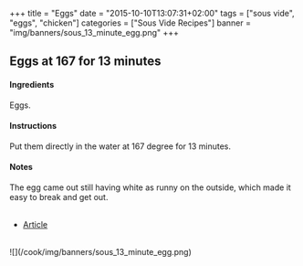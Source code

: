 +++
title = "Eggs"
date = "2015-10-10T13:07:31+02:00"
tags = ["sous vide", "eggs", "chicken"]
categories = ["Sous Vide Recipes"]
banner = "img/banners/sous_13_minute_egg.png"
+++

## Eggs at 167 for 13 minutes

#### Ingredients
Eggs.  

#### Instructions
Put them directly in the water at 167 degree for 13 minutes.    

#### Notes
The egg came out still having white as runny on the outside, which made it easy to break and get out.  
<br>
* [Article](https://www.chefsteps.com/activities/75-c-egg)  
<br>
![](/cook/img/banners/sous_13_minute_egg.png)
